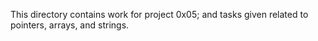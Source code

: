 This directory contains work for project 0x05; and tasks given related to pointers, arrays, and strings.
